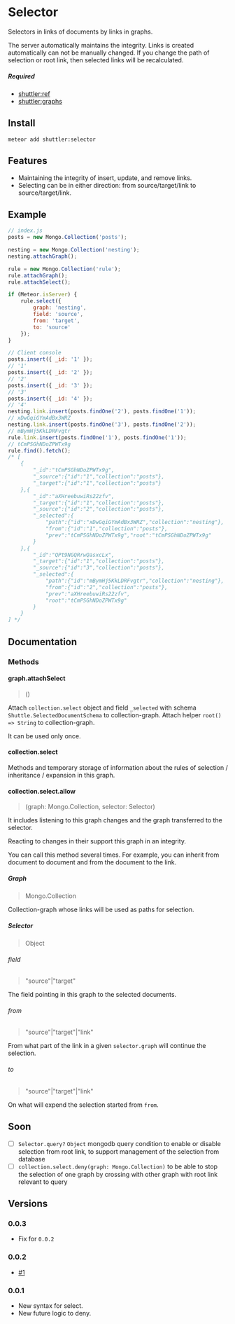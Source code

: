 # Selector

Selectors in links of documents by links in graphs.

The server automatically maintains the integrity.
Links is created automatically can not be manually changed.
If you change the path of selection or root link, then selected links will be recalculated.

##### Required
* [shuttler:ref](https://github.com/meteor-shuttler/ref)
* [shuttler:graphs](https://github.com/meteor-shuttler/graphs)

## Install

```
meteor add shuttler:selector
```

## Features

* Maintaining the integrity of insert, update, and remove links.
* Selecting can be in either direction: from source/target/link to source/target/link.

## Example

```js
// index.js
posts = new Mongo.Collection('posts');

nesting = new Mongo.Collection('nesting');
nesting.attachGraph();

rule = new Mongo.Collection('rule');
rule.attachGraph();
rule.attachSelect();

if (Meteor.isServer) {
	rule.select({
		graph: 'nesting',
		field: 'source',
		from: 'target',
		to: 'source'
	});
}
```

```js
// Client console
posts.insert({ _id: '1' });
// '1'
posts.insert({ _id: '2' });
// '2'
posts.insert({ _id: '3' });
// '3'
posts.insert({ _id: '4' });
// '4'
nesting.link.insert(posts.findOne('2'), posts.findOne('1'));
// xDwGqiGYmAdBx3WRZ
nesting.link.insert(posts.findOne('3'), posts.findOne('2'));
// mBymHj5KkLDRFvgtr
rule.link.insert(posts.findOne('1'), posts.findOne('1'));
// tCmPSGhNDoZPWTx9g
rule.find().fetch();
/* [
	{
		"_id":"tCmPSGhNDoZPWTx9g",
		"_source":{"id":"1","collection":"posts"},
		"_target":{"id":"1","collection":"posts"}
	},{
		"_id":"aXHreebuwiRs22zfv",
		"_target":{"id":"1","collection":"posts"},
		"_source":{"id":"2","collection":"posts"},
		"_selected":{
			"path":{"id":"xDwGqiGYmAdBx3WRZ","collection":"nesting"},
			"from":{"id":"1","collection":"posts"},
			"prev":"tCmPSGhNDoZPWTx9g","root":"tCmPSGhNDoZPWTx9g"
		}
	},{
		"_id":"QPt9NGQRrwQasxcLx",
		"_target":{"id":"1","collection":"posts"},
		"_source":{"id":"3","collection":"posts"},
		"_selected":{
			"path":{"id":"mBymHj5KkLDRFvgtr","collection":"nesting"},
			"from":{"id":"2","collection":"posts"},
			"prev":"aXHreebuwiRs22zfv",
			"root":"tCmPSGhNDoZPWTx9g"
		}
	}
] */
```

## Documentation

### Methods

#### graph.attachSelect
> ()

Attach `collection.select` object and field `_selected` with schema `Shuttle.SelectedDocumentSchema` to collection-graph.
Attach helper `root() => String` to collection-graph.

It can be used only once.

#### collection.select

Methods and temporary storage of information about the rules of selection / inheritance / expansion in this graph.

#### collection.select.allow
> (graph: Mongo.Collection, selector: Selector)

It includes listening to this graph changes and the graph transferred to the selector.

Reacting to changes in their support this graph in an integrity.

You can call this method several times. For example, you can inherit from document to document and from the document to the link.

##### Graph
> Mongo.Collection

Collection-graph whose links will be used as paths for selection.

##### Selector
> Object

###### field
> "source"|"target"

The field pointing in this graph to the selected documents.

###### from
> "source"|"target"|"link"

From what part of the link in a given `selector.graph` will continue the selection.

###### to
> "source"|"target"|"link"

On what will expend the selection started from `from`.

## Soon
- [ ] `Selector.query?` `Object` mongodb query condition to enable or disable selection from root link, to support management of the selection from database
- [ ] `collection.select.deny(graph: Mongo.Collection)` to be able to stop the selection of one graph by crossing with other graph with root link relevant to query

## Versions

### 0.0.3
* Fix for `0.0.2`

### 0.0.2
* [#1](https://github.com/meteor-shuttler/selector/issues/1)

### 0.0.1
* New syntax for select.
* New future logic to deny.